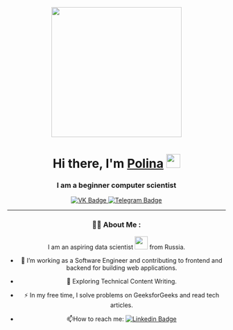 <div id="header" align="center">
  <img src="https://media.giphy.com/media/LMcB8XospGZO8UQq87/giphy.gif" width="300"/>
</div>

<h1 align="center">Hi there, I'm <a href="https://daniilshat.ru/" target="_blank">Polina</a> 
<img src="https://github.com/blackcater/blackcater/raw/main/images/Hi.gif" height="32"/></h1>
<h3 align="center">I am a beginner computer scientist </h3>
<div id="header" align="center">
  


  
  
  <div id="badges">
  <a href="https://vk.com/id134089170">
    <img src="https://img.shields.io/badge/VK-blue?style=for-the-badge&logo=vk&logoColor=white" alt="VK Badge"/>
  </a>
  <a href="https://t.me/smolchonok">
    <img src="https://img.shields.io/badge/Telegram-blue?style=for-the-badge&logo=telegram&logoColor=white" alt="Telegram Badge"/>
  </a>
</div>

<img src="https://komarev.com/ghpvc/?username=Polina1305&style=flat-square&color=blue" alt=""/>
  
  
---
### :woman_technologist: About Me :


I am an aspiring data scientist <img src="https://media.giphy.com/media/WUlplcMpOCEmTGBtBW/giphy.gif" width="30"> from Russia. 

- :telescope: I’m working as a Software Engineer and contributing to frontend and backend for building web applications.

- :seedling: Exploring Technical Content Writing.

- :zap: In my free time, I solve problems on GeeksforGeeks and read tech articles.

- :mailbox:How to reach me: [![Linkedin Badge](https://img.shields.io/badge/-kakbar-blue?style=flat&logo=Linkedin&logoColor=white)](your-linkedin-url)
